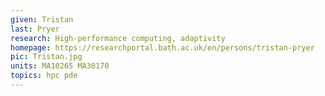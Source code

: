```yaml
---
given: Tristan
last: Pryer
research: High-performance computing, adaptivity
homepage: https://researchportal.bath.ac.uk/en/persons/tristan-pryer
pic: Tristan.jpg
units: MA10265 MA30170
topics: hpc pde
---
```

